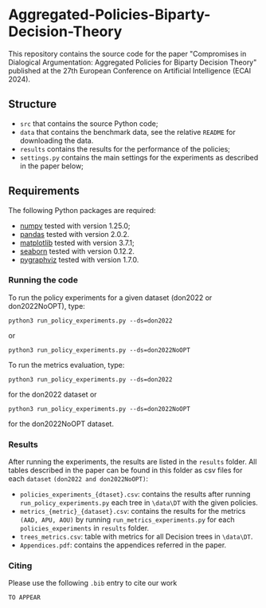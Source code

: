 # Aggregated-Policies-Biparty-Decision-Theory
This repository contains the source code for the paper "Compromises in Dialogical Argumentation: Aggregated Policies for Biparty Decision Theory" published at the 27th European Conference on Artificial Intelligence (ECAI 2024).

## Structure
- `src` that contains the source Python code;
- `data` that contains the benchmark data, see the relative `README` for downloading the data.
- `results` contains the results for the performance of the policies;
- `settings.py` contains the main settings for the experiments as described in the paper below;



## Requirements
The following Python packages are required:

-   [numpy](http://www.numpy.org/) tested with version 1.25.0;
-   [pandas](https://pandas.pydata.org/) tested with version 2.0.2.
-   [matplotlib](https://matplotlib.org/) tested with version 3.7.1;
-   [seaborn](https://seaborn.pydata.org/) tested with version 0.12.2.
-   [pygraphviz](https://pypi.org/project/pygraphviz/) tested with version 1.7.0.




### Running the code

To run the policy experiments for a given dataset (don2022 or don2022NoOPT), type:
```
python3 run_policy_experiments.py --ds=don2022
```
or
```
python3 run_policy_experiments.py --ds=don2022NoOPT
```

To run the metrics evaluation, type:
```
python3 run_policy_experiments.py --ds=don2022
```
for the don2022 dataset or
```
python3 run_policy_experiments.py --ds=don2022NoOPT
```
for the don2022NoOPT dataset. 

### Results
After running the experiments, the results are listed in the `results` folder. All tables described in the paper
can be found in this folder as csv files for each `dataset` `(don2022 and don2022NoOPT)`:

- `policies_experiments_{dtaset}.csv`: contains the results after running `run_policy_experiments.py` each tree in `\data\DT` with the given 
policies.
- `metrics_{metric}_{dataset}.csv`: contains the results for the metrics `(AAD, APU, AOU)` by running `run_metrics_experiments.py` for each `policies_experiments` in `results` folder.
- `trees_metrics.csv`: table with metrics for all Decision trees in `\data\DT`.
- `Appendices.pdf`: contains the appendices referred in the paper.

### Citing
Please use the following `.bib` entry to cite our work
```
TO APPEAR
```
